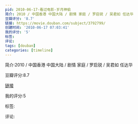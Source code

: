 ```yaml
---
pid: 2010-06-17-看过电影-岁月神偷
简介: 2010 / 中国香港 中国大陆 / 剧情 家庭 / 罗启锐 / 吴君如 任达华
豆瓣评分: '8.7'
链接: https://movie.douban.com/subject/3792799/
创建时间: '2010-06-17 07:03:41'
我的评分: '5'
标签:
评论:
tags: [douban]
categories: [timeline]
---
```

简介:2010 / 中国香港 中国大陆 / 剧情 家庭 / 罗启锐 / 吴君如 任达华

豆瓣评分:8.7

[链接](https://movie.douban.com/subject/3792799/)

我的评分:5

标签:

评论:

